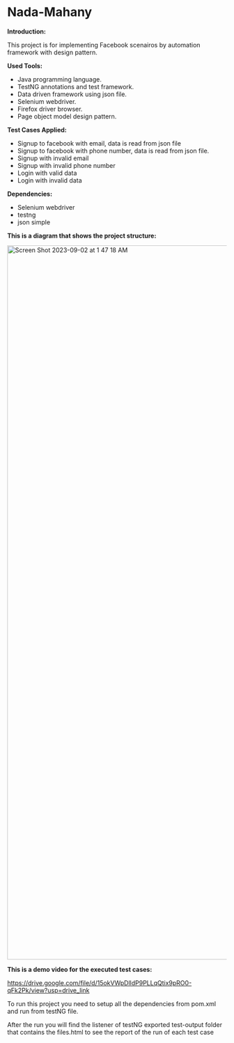# Nada-Mahany
**Introduction:**

This project is for implementing Facebook scenairos by automation framework with design pattern.

**Used Tools:**

- Java programming language.
- TestNG annotations and test framework.
- Data driven framework using json file.
- Selenium webdriver.
- Firefox driver browser.
- Page object model design pattern.

**Test Cases Applied:**

- Signup to facebook with email, data is read from json file
- Signup to facebook with phone number, data is read from json file.
- Signup with invalid email 
- Signup with invalid phone number 
- Login with valid data 
- Login with invalid data

**Dependencies:**

- Selenium webdriver
- testng 
- json simple
  
**This is a diagram that shows the project structure:**

<img width="1640" alt="Screen Shot 2023-09-02 at 1 47 18 AM" src="https://github.com/Nada-Mhany/Nada-Mahany/assets/85070356/95ca1819-fa00-4a81-a3cd-440cab39aa03">

**This is a demo video for the executed test cases:**

https://drive.google.com/file/d/15okVWpDlldP9PLLqQtix9pRO0-qFk2Pk/view?usp=drive_link

To run this project you need to setup all the dependencies from pom.xml and run from testNG file.

After the run you will find the listener of testNG exported test-output folder that contains the files.html to see the report of the run of each test case

